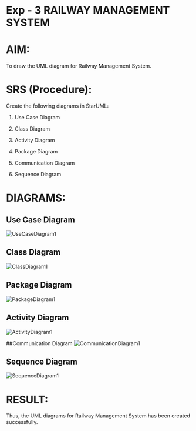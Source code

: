 # Exp - 3 RAILWAY MANAGEMENT SYSTEM

# AIM:
To draw the UML diagram for Railway Management System.

# SRS (Procedure):
Create the following diagrams in StarUML:

1. Use Case Diagram

2. Class Diagram

3. Activity Diagram

4. Package Diagram

5. Communication Diagram

6. Sequence Diagram

# DIAGRAMS:
## Use Case Diagram
![UseCaseDiagram1](https://github.com/user-attachments/assets/44d2d8a2-f132-48b9-a55b-41f3c2335675)

## Class Diagram
![ClassDiagram1](https://github.com/user-attachments/assets/d91c29b6-b11c-4649-8aea-623170fbdcb4)

## Package Diagram
![PackageDiagram1](https://github.com/user-attachments/assets/6fcfebe7-5bba-4a62-a0b1-8a7f38f9fecf)

## Activity Diagram
![ActivityDiagram1](https://github.com/user-attachments/assets/ba958a4e-b6e5-421c-9f9a-bc6aaffab9c2)

##Communication Diagram
![CommunicationDiagram1](https://github.com/user-attachments/assets/e6b6bb6d-bfed-402c-91f7-f01fa4d8a8f4)

##  Sequence Diagram
![SequenceDiagram1](https://github.com/user-attachments/assets/1aa550ee-5275-4023-a5f5-df1fa782ea7b)



# RESULT:
 Thus, the UML diagrams for Railway Management System has been created successfully.
